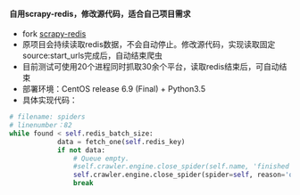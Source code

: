 #### 自用scrapy-redis，修改源代码，适合自己项目需求
- fork [scrapy-redis](https://github.com/rmax/scrapy-redis)
- 原项目会持续读取redis数据，不会自动停止。修改源代码，实现读取固定source:start_urls完成后，自动结束爬虫
- 目前测试可使用20个进程同时抓取30余个平台，读取redis结束后，可自动结束
- 部署环境：CentOS release 6.9 (Final) + Python3.5
- 具体实现代码：
```Python
# filename: spiders
# linenumber：82
while found < self.redis_batch_size:
            data = fetch_one(self.redis_key)
            if not data:
                # Queue empty.
                #self.crawler.engine.close_spider(self.name, 'finished')
                self.crawler.engine.close_spider(spider=self, reason='queue is empty, the spider close')
                break
```